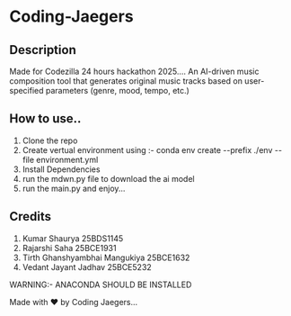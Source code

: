 # Coding-Jaegers
## Description
Made for Codezilla 24 hours hackathon 2025.... An AI-driven music composition tool that generates original music tracks based on user-specified parameters (genre, mood, tempo, etc.)

## How to use..
1. Clone the repo
2. Create vertual environment using :- conda env create --prefix ./env --file environment.yml
3. Install Dependencies
4. run the mdwn.py file to download the ai model
5. run the main.py and enjoy...

## Credits
1. Kumar Shaurya 25BDS1145
2. Rajarshi Saha 25BCE1931
3. Tirth Ghanshyambhai Mangukiya 25BCE1632
4. Vedant Jayant Jadhav 25BCE5232

WARNING:- ANACONDA SHOULD BE INSTALLED

Made with ❤️ by Coding Jaegers...
